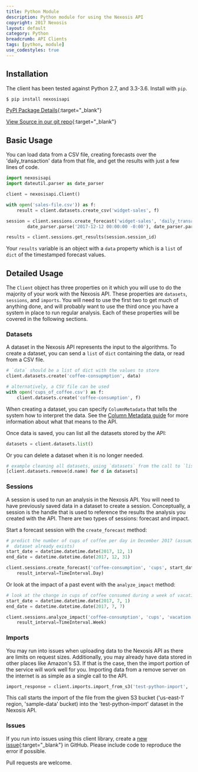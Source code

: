 ```yaml
---
title: Python Module
description: Python module for using the Nexosis API
copyright: 2017 Nexosis 
layout: default
category: Python
breadcrumb: API Clients
tags: [python, module]
use_codestyles: true
---
```


## Installation

The client has been tested against Python 2.7, and 3.3-3.6. Install with `pip`.

```bash
$ pip install nexosisapi
```

[PyPI Package Details](https://pypi.python.org/pypi/nexosisapi){:target="_blank"}

[View Source in our git repo](https://github.com/Nexosis/nexosisclient-py){:target="_blank"}

## Basic Usage

You can load data from a CSV file, creating forecasts over the 'daily_transaction' data from that file, and
get the results with just a few lines of code.

```python
import nexosisapi
import dateutil.parser as date_parser

client = nexosisapi.Client()

with open('sales-file.csv')) as f:
    result = client.datasets.create_csv('widget-sales', f)

session = client.sessions.create_forecast('widget-sales', 'daily_transaction',
        date_parser.parse('2017-12-12 00:00:00 -0:00'), date_parser.parse('2017-12-22 00:00:00 -0:00'))

results = client.sessions.get_results(session.session_id)
```

Your `results` variable is an object with a `data` property which is a `list` of `dict` of the
timestamped forecast values.

## Detailed Usage

The `Client` object has three properties on it which you will use to do the majority of your work
with the Nexosis API. These properties are `datasets`, `sessions`, and `imports`. You will need to
use the first two to get much of anything done, and will probably want to use the third once you
have a system in place to run regular analysis. Each of these properties will be covered in the
following sections.

### Datasets

A dataset in the Nexosis API represents the input to the algorithms. To create a dataset, you can
send a `list` of `dict` containing the data, or read from a CSV file.

```python
# `data` should be a list of dict with the values to store
client.datasets.create('coffee-consupmption', data)

# alternatively, a CSV file can be used
with open('cups_of_coffee.csv') as f:
    client.datasets.create('coffee-consumption', f)
```

When creating a dataset, you can specify `ColumnMetadata` that tells the system how to interpret the
data. See the [Column Metadata guide](/guides/columnmetadata) for more information about what that
means to the API.

Once data is saved, you can list all the datasets stored by the API:

```python
datasets = client.datasets.list()
```

Or you can delete a dataset when it is no longer needed.

```python
# example cleaning all datasets, using `datasets` from the call to `list()` above:
[client.datasets.remove(d.name) for d in datasets]
```

### Sessions

A session is used to run an analysis in the Nexosis API. You will need to have previously saved data
in a dataset to create a session. Conceptually, a session is the handle that is used to reference
the results the analysis you created with the API. There are two types of sessions: forecast and
impact. 

Start a forecast session with the `create_forecast` method:

```python
# predict the number of cups of coffee per day in December 2017 (assuming the 'coffee-consumption`
#  dataset already exists)
start_date = datetime.datetime.date(2017, 12, 1)
end_date = datetime.datetime.date(2017, 12, 31)

client.sessions.create_forecast('coffee-consumption', 'cups', start_date, end_date,
    result_interval=TimeInterval.Day)
```

Or look at the impact of a past event with the `analyze_impact` method:

```python
# look at the change in cups of coffee consumed during a week of vacation 
start_date = datetime.datetime.date(2017, 7, 1)
end_date = datetime.datetime.date(2017, 7, 7)

client.sessions.analyze_impact('coffee-consumption', 'cups', 'vacation', start_date, end_date,
    result_interval=TimeInterval.Week)
```

### Imports

You may run into issues when uploading data to the Nexosis API as there are limits on request sizes.
Additionally, you may already have data stored in other places like Amazon's S3. If that is the
case, then the import portion of the service will work well for you. Importing data from a remove
server on the internet is as simple as a single call to the API.

```python
import_response = client.imports.import_from_s3('test-python-import', 'sample-data', 'some-file.csv', 'us-east-1')
```

This call starts the import of the file from the given S3 bucket ('us-east-1' region, 'sample-data'
bucket) into the 'test-python-import' dataset in the Nexosis API. 


### Issues
If you run into issues using this client library, create a [new issue](https://github.com/Nexosis/nexosisclient-py/issues/new){:target="_blank"} in GitHub. Please include code to reproduce the error if possible.

Pull requests are welcome.

